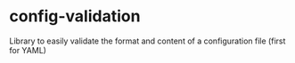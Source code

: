 # config-validation
Library to easily validate the format and content of a configuration file (first for YAML)
